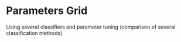 # Parameters Grid
Using several classifiers and parameter tuning (comparison of several classification methods)
